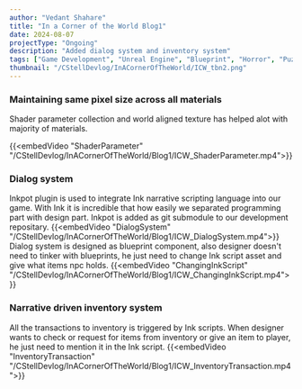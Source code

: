 ```yaml
---
author: "Vedant Shahare"
title: "In a Corner of the World Blog1"
date: 2024-08-07
projectType: "Ongoing"
description: "Added dialog system and inventory system"
tags: ["Game Development", "Unreal Engine", "Blueprint", "Horror", "Puzzle", "Story", "RPG", "Game", "Pixel Art", "3D", "Blog"]
thumbnail: "/CStellDevlog/InACornerOfTheWorld/ICW_tbn2.png"
---
```


### Maintaining same pixel size across all materials
Shader parameter collection and world aligned texture has helped alot with majority of materials.

{{<embedVideo "ShaderParameter" "/CStellDevlog/InACornerOfTheWorld/Blog1/ICW_ShaderParameter.mp4">}}

### Dialog system
Inkpot plugin is used to integrate Ink narrative scripting language into our game. With Ink it is incredible that how easily we separated programming part with design part.
Inkpot is added as git submodule to our development repositary.
{{<embedVideo "DialogSystem" "/CStellDevlog/InACornerOfTheWorld/Blog1/ICW_DialogSystem.mp4">}}
Dialog system is designed as blueprint component, also designer doesn't need to tinker with blueprints, he just need to change Ink script asset and give what items npc holds.
{{<embedVideo "ChangingInkScript" "/CStellDevlog/InACornerOfTheWorld/Blog1/ICW_ChangingInkScript.mp4">}}

### Narrative driven inventory system
All the transactions to inventory is triggered by Ink scripts. When designer wants to check or request for items from inventory or give an item to player, he just need to mention it in the Ink script.
{{<embedVideo "InventoryTransaction" "/CStellDevlog/InACornerOfTheWorld/Blog1/ICW_InventoryTransaction.mp4">}}